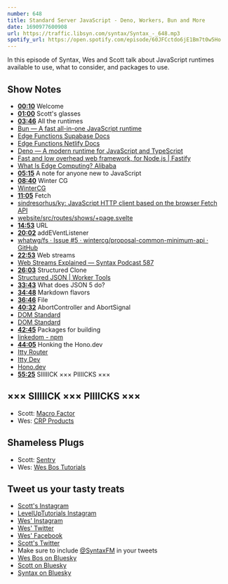 ```yaml
---
number: 648
title: Standard Server JavaScript - Deno, Workers, Bun and More
date: 1690977600908
url: https://traffic.libsyn.com/syntax/Syntax_-_648.mp3
spotify_url: https://open.spotify.com/episode/60JFCctdo6jE1Bm7t0w5Ho
---
```


In this episode of Syntax, Wes and Scott talk about JavaScript runtimes available to use, what to consider, and packages to use.

## Show Notes

* **[00:10](#t=00:10)** Welcome
* **[01:00](#t=01:00)** Scott's glasses
* **[03:46](#t=03:46)** All the runtimes
* [Bun — A fast all-in-one JavaScript runtime](https://bun.sh/)
* [Edge Functions Supabase Docs](https://supabase.com/docs/guides/functions)
* [Edge Functions Netlify Docs](https://docs.netlify.com/edge-functions/overview/)
* [Deno — A modern runtime for JavaScript and TypeScript](https://deno.land/)
* [Fast and low overhead web framework, for Node.js | Fastify](https://fastify.dev/)
* [What Is Edge Computing? Alibaba](https://www.alibabacloud.com/knowledge/what-is-edge-computing)
* **[05:15](#t=05:15)** A note for anyone new to JavaScript
* **[08:40](#t=08:40)** Winter CG
* [WinterCG](https://wintercg.org/)
* **[11:05](#t=11:05)** Fetch
* [sindresorhus/ky: JavaScript HTTP client based on the browser Fetch API](https://github.com/sindresorhus/ky)
* [website/src/routes/shows/+page.svelte](https://github.com/syntaxfm/website/blob/v2/src/routes/shows/%2Bpage.svelte#L44)
* **[14:53](#t=14:53)** URL
* **[20:02](#t=20:02)** addEVentListener
* [whatwg/fs · Issue #5 · wintercg/proposal-common-minimum-api · GitHub](https://github.com/wintercg/proposal-common-minimum-api/issues/5)
* **[22:53](#t=22:53)** Web streams
* [Web Streams Explained — Syntax Podcast 587](https://syntax.fm/show/587/web-streams-explained)
* **[26:03](#t=26:03)** Structured Clone
* [Structured JSON | Worker Tools](https://workers.tools/structured-json/)
* **[33:43](#t=33:43)** What does JSON 5 do?
* **[34:48](#t=34:48)** Markdown flavors
* **[36:46](#t=36:46)** File
* **[40:32](#t=40:32)** AbortController and AbortSignal
* [DOM Standard](https://dom.spec.whatwg.org/#abortsignal)
* [DOM Standard](https://dom.spec.whatwg.org/#abortcontroller)
* **[42:45](#t=42:45)** Packages for building
* [linkedom - npm](https://www.npmjs.com/package/linkedom)
* **[44:05](#t=44:05)** Honking the Hono.dev
* [Itty Router](https://www.npmjs.com/package/itty-router)
* [Itty Dev](https://itty.dev/)
* [Hono.dev](https://hono.dev/)
* **[55:25](#t=55:25)** SIIIIICK ××× PIIIICKS ×××

## ××× SIIIIICK ××× PIIIICKS ×××

* Scott: [Macro Factor](https://macrofactorapp.com/)
* Wes: [CRP Products](https://crpproducts.com/)

## Shameless Plugs

* Scott: [Sentry](https://sentry.io)
* Wes: [Wes Bos Tutorials](https://wesbos.com/courses)

## Tweet us your tasty treats

* [Scott's Instagram](https://www.instagram.com/stolinski/)
* [LevelUpTutorials Instagram](https://www.instagram.com/LevelUpTutorials/)
* [Wes' Instagram](https://www.instagram.com/wesbos/)
* [Wes' Twitter](https://twitter.com/wesbos)
* [Wes' Facebook](https://www.facebook.com/wesbos.developer)
* [Scott's Twitter](https://twitter.com/stolinski)
* Make sure to include [@SyntaxFM](https://twitter.com/SyntaxFM) in your tweets
* [Wes Bos on Bluesky](https://bsky.app/profile/wesbos.com)
* [Scott on Bluesky](https://bsky.app/profile/tolin.ski)
* [Syntax on Bluesky](https://bsky.app/profile/syntax.fm)

